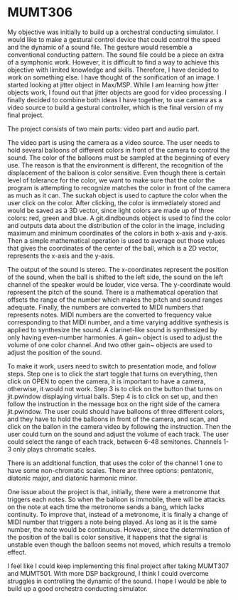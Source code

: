 # MUMT306

My objective was initially to build up a orchestral conducting simulator. I would like to make a gestural control device that could control the speed and the dynamic of a sound file. The gesture would resemble a conventional conducting pattern. The sound file could be a piece an extra of a symphonic work. However, it is difficult to find a way to achieve this objective with limited knowledge and skills. Therefore, I have decided to work on something else. I have thought of the sonification of an image. I started looking at jitter object in Max/MSP. While I am learning how jitter objects work, I found out that jitter objects are good for video processing. I finally decided to combine both ideas I have together, to use camera as a video source to build a gestural controller, which is the final version of my final project.

The project consists of two main parts: video part and audio part.

The video part is using the camera as a video source. The user needs to hold several balloons of different colors in front of the camera to control the sound. The color of the balloons must be sampled at the beginning of every use. The reason is that the environment is different, the recognition of the displacement of the balloon is color sensitive. Even though there is certain level of tolerance for the color, we want to make sure that the color the program is attempting to recognize matches the color in front of the camera as much as it can. The suckah object is used to capture the color when the user click on the color. After clicking, the color is immediately stored and would be saved as a 3D vector, since light colors are made up of three colors: red, green and blue. A git.dindbounds object is used to find the color and outputs data about the distribution of the color in the image, including maximum and minimum coordinates of the colors in both x-axis and y-axis. Then a simple mathematical operation is used to average out those values that gives the coordinates of the center of the ball, which is a 2D vector, represents the x-axis and the y-axis. 

The output of the sound is stereo. The x-coordinates represent the position of the sound, when the ball is shifted to the left side, the sound on the left channel of the speaker would be louder, vice versa. The y-coordinate would represent the pitch of the sound. There is a mathematical operation that offsets the range of the number which makes the pitch and sound ranges adequate. Finally, the numbers are converted to MIDI numbers that represents notes. MIDI numbers are the converted to frequency value corresponding to that MIDI number, and a time varying additive synthesis is applied to synthesize the sound. A clarinet-like sound is synthesized by only having even-number harmonies. A gain~ object is used to adjust the volume of one color channel. And two other gain~ objects are used to adjust the position of the sound. 

To make it work, users need to switch to presentation mode, and follow steps. Step one is to click the start toggle that turns on everything, then click on OPEN to open the camera, it is important to have a camera, otherwise, it would not work. Step 3 is to click on the button that turns on jit.pwindow displaying virtual balls. Step 4 is to click on set up, and then follow the instruction in the message box on the right side of the camera jit.pwindow. The user could should have balloons of three different colors, and they have to hold the balloons in front of the camera, and scan, and click on the ballon in the camera video by following the instruction. Then the user could turn on the sound and adjust the volume of each track. The user could select the range of each track, between 6-48 semitones. Channels 1-3 only plays chromatic scales. 

There is an additional function, that uses the color of the channel 1 one to have some non-chromatic scales. There are three options: pentatonic, diatonic major, and diatonic harmonic minor. 

One issue about the project is that, initially, there were a metronome that triggers each notes. So when the balloon is immobile, there will be attacks on the note at each time the metronome sends a bang, which lacks continuity. To improve that, instead of a metronome, it is finally a change of MIDI number that triggers a note being played. As long as it is the same number, the note would be continuous. However, since the determination of the position of the ball is color sensitive, it happens that the signal is unstable even though the balloon seems not moved, which results a tremolo effect. 

I feel like I could keep implementing this final project after taking MUMT307 and MUMT501. With more DSP background, I think I could overcome struggles in controlling the dynamic of the sound. I hope I would be able to build up a good orchestra conducting simulator.
